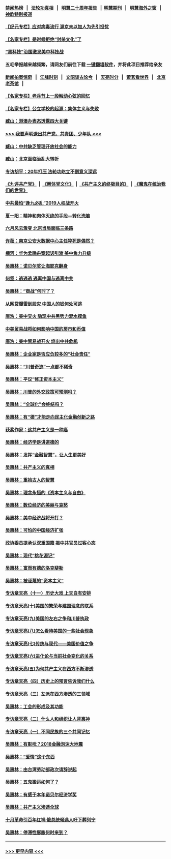 #### [禁闻热榜](热点新闻.md?=0)  &nbsp;&nbsp;|&nbsp;&nbsp; [法轮功真相](https://github.com/gfw-breaker/truth/blob/master/README.md?=0) &nbsp;&nbsp;|&nbsp;&nbsp; [明慧二十周年报告](https://github.com/gfw-breaker/mh-reports/blob/master/README.md?=0) &nbsp;&nbsp;|&nbsp;&nbsp;[明慧期刊](https://github.com/gfw-breaker/mh-qikan) &nbsp;&nbsp;|&nbsp;&nbsp; [明慧海外之窗](https://github.com/gfw-breaker/mh-news/blob/master/README.md?=0) &nbsp;&nbsp;|&nbsp;&nbsp; [神韵特别报道](https://github.com/gfw-breaker/mh-news/blob/master/shenyun.md?=0)
#### [【纪元专栏】应对病毒流行 渥京未以加人为先引担忧](../pages/nsc423/n11875714.md?t=03152131) 
#### [【名家专栏】是时候拒绝“封杀文化”了](../pages/nsc423/n11814093.md?t=03152131) 
#### [“黑科技”治国激发美中科技战](../pages/nsc423/n11638056.md?t=03152131) 
#### 五毛举报越来越频繁，请网友们前往下载 [一键翻墙软件](https://github.com/gfw-breaker/ssr-accounts)，并将此项目推荐给亲友
#### [新闻拍案惊奇](https://github.com/gfw-breaker/banned-news/blob/master/pages/link4.md) &nbsp;&nbsp;|&nbsp;&nbsp; [江峰时刻](https://github.com/gfw-breaker/banned-news/blob/master/pages/link4.md) &nbsp;&nbsp;|&nbsp;&nbsp; [文昭谈古论今](https://github.com/gfw-breaker/banned-news/blob/master/pages/link4.md) &nbsp;&nbsp;|&nbsp;&nbsp; [天亮时分](https://github.com/gfw-breaker/banned-news/blob/master/pages/link4.md) &nbsp;&nbsp;|&nbsp;&nbsp; [萧茗看世界](https://github.com/gfw-breaker/banned-news/blob/master/pages/link4.md) &nbsp;&nbsp;|&nbsp;&nbsp; [北京老茶馆](https://github.com/gfw-breaker/banned-news/blob/master/pages/link4.md) &nbsp;&nbsp;|&nbsp;&nbsp; 
#### [【名家专栏】老兵节上一段触动心弦的回忆](../pages/nsc423/n11646016.md?t=03152131) 
#### [【名家专栏】公立学校的起源：集体主义与失败](../pages/nsc423/n11601833.md?t=03152131) 
#### [臧山：港澳办表态透露四大关键](../pages/nsc423/n11421628.md?t=03152131) 
#### [>>> 我要声明退出共产党、共青团、少年队 <<<](https://github.com/begood0513/goodnews/blob/master/quit/letter.md) 
#### [臧山：中共缺乏管理开放社会的能力](../pages/nsc423/n11407457.md?t=03152131) 
#### [臧山：北京面临治乱大转折](../pages/nsc423/n11406895.md?t=03152131) 
#### [专访胡平：20年打压 法轮功屹立不倒意义深远](../pages/nsc423/n11398800.md?t=03152131) 
#### [《九评共产党》](https://github.com/begood0513/9ping.md/blob/master/README.md) &nbsp;|&nbsp; [《解体党文化》](../../../../jtdwh.md/blob/master/README.md)  &nbsp;|&nbsp; [《共产主义的终极目的》](../../../../gczydzjmd.md/blob/master/README.md) &nbsp;|&nbsp; [《魔鬼在统治我们的世界》](../../../../mgztzwmdsj.md/blob/master/README.md) 
#### [中共最怕“逢九必乱”2019人权战开火](../pages/nsc423/n11385248.md?t=03152131) 
#### [夏一阳：精神和肉体灭绝的手段—转化洗脑](../pages/nsc423/n11368250.md?t=03152131) 
#### [六月风云激变 北京当局面临三条路](../pages/nsc423/n11313668.md?t=03152131) 
#### [许茹：南京公安大数据中心主任猝死是偶然？](../pages/nsc423/n11064744.md?t=03152131) 
#### [横河：华为孟晚舟案起诉引渡 美中角力升级](../pages/nsc423/n11027230.md?t=03152131) 
#### [吴惠林：诺贝尔奖让海耶克翻身](../pages/nsc423/n10890049.md?t=03152131) 
#### [何坚：逃逃逃 逃离中国与逃离中共](../pages/nsc423/n10592891.md?t=03152131) 
#### [吴惠林：“商战”何时了？](../pages/nsc423/n10573558.md?t=03152131) 
#### [从网贷爆雷到股灾 中国人的钱何处可逃](../pages/nsc423/n10572800.md?t=03152131) 
#### [唐浩：美中交火 隐现中共黑势力混水摸鱼](../pages/nsc423/n10544040.md?t=03152131) 
#### [中美贸易战将如何影响中国的房市和币值](../pages/nsc423/n10543697.md?t=03152131) 
#### [唐浩：美中贸易战开火 烧出中共危机](../pages/nsc423/n10540126.md?t=03152131) 
#### [吴惠林：企业家是否应负较多的“社会责任”](../pages/nsc423/n10535022.md?t=03152131) 
#### [吴惠林：“川普奇迹”一点都不稀奇](../pages/nsc423/n10512808.md?t=03152131) 
#### [吴惠林：平议“修正资本主义”](../pages/nsc423/n10495724.md?t=03152131) 
#### [吴惠林：川普的外交政策可预测吗？](../pages/nsc423/n10462387.md?t=03152131) 
#### [吴惠林：“全球化”会终结吗？](../pages/nsc423/n10452838.md?t=03152131) 
#### [吴惠林：有“德”才能走向民主化金融创新之路](../pages/nsc423/n10432292.md?t=03152131) 
#### [获奖作家：这共产主义是一种癌](../pages/nsc423/n10431541.md?t=03152131) 
#### [吴惠林：经济学是讲道德的](../pages/nsc423/n10398014.md?t=03152131) 
#### [吴惠林：发挥“金融智慧”，让人生更美好](../pages/nsc423/n10375019.md?t=03152131) 
#### [吴惠林：共产主义的真相](../pages/nsc423/n10351394.md?t=03152131) 
#### [吴惠林：重拾古人的智慧](../pages/nsc423/n10337691.md?t=03152131) 
#### [吴惠林：理念永恒的《资本主义与自由》](../pages/nsc423/n10316274.md?t=03152131) 
#### [吴惠林：数位经济的美丽与哀愁](../pages/nsc423/n10292946.md?t=03152131) 
#### [吴惠林：美中经济战将开打？](../pages/nsc423/n10258825.md?t=03152131) 
#### [吴惠林：可怕的中国经济扩张](../pages/nsc423/n10219147.md?t=03152131) 
#### [政协委员提承认双重国籍 揭中共官员过客心态](../pages/nsc423/n10208809.md?t=03152131) 
#### [吴惠林：现代“桃花源记”](../pages/nsc423/n10185234.md?t=03152131) 
#### [吴惠林：富而有德的洛克斐勒](../pages/nsc423/n10142264.md?t=03152131) 
#### [吴惠林：被诬蔑的“资本主义”](../pages/nsc423/n10124816.md?t=03152131) 
#### [专访章天亮（十一）历史大戏 上天自有安排](../pages/nsc423/n10094905.md?t=03152131) 
#### [专访章天亮(十)美国的繁荣与建国理念的联系](../pages/nsc423/n10094899.md?t=03152131) 
#### [专访章天亮(九)美国的左右之争和川普执政](../pages/nsc423/n10094889.md?t=03152131) 
#### [专访章天亮(八)怎么看待美国的一些社会现象](../pages/nsc423/n10094857.md?t=03152131) 
#### [专访章天亮(七)传统与现代——美国价值之争](../pages/nsc423/n10093140.md?t=03152131) 
#### [专访章天亮(六)进化论与当前社会变化的关系](../pages/nsc423/n10092036.md?t=03152131) 
#### [专访章天亮(五)为何共产主义在西方不断渗透](../pages/nsc423/n10083620.md?t=03152131) 
#### [专访章天亮（四）历史上的预言告诉我们什么](../pages/nsc423/n10083606.md?t=03152131) 
#### [专访章天亮（三）左派在西方渗透的三领域](../pages/nsc423/n10081115.md?t=03152131) 
#### [吴惠林：工会的形成及其功能](../pages/nsc423/n10080633.md?t=03152131) 
#### [专访章天亮（二）什么人和组织让人背离神](../pages/nsc423/n10076637.md?t=03152131) 
#### [专访章天亮（一）不同民族的三个共同记忆](../pages/nsc423/n10074188.md?t=03152131) 
#### [吴惠林：有影呒？2018金融泡沫大地震](../pages/nsc423/n10040534.md?t=03152131) 
#### [吴惠林：“爱情”这个东西](../pages/nsc423/n10019423.md?t=03152131) 
#### [吴惠林：由台湾劳动部政次请辞说起](../pages/nsc423/n9979679.md?t=03152131) 
#### [吴惠林：五鬼搬运如何了？](../pages/nsc423/n9925338.md?t=03152131) 
#### [吴惠林：有感于本年诺贝尔经济学奖](../pages/nsc423/n9871883.md?t=03152131) 
#### [吴惠林：共产主义渗透全球](../pages/nsc423/n9812748.md?t=03152131) 
#### [十月革命引百年红祸 俄总统候选人吁下葬列宁](../pages/nsc423/n9810182.md?t=03152131) 
#### [吴惠林：停滞性膨胀何时来到？](../pages/nsc423/n9764136.md?t=03152131) 

----
#### [ >>> 更早内容 <<< ](../indexes/nsc423-earlier.md)
